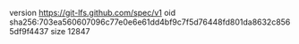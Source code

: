 version https://git-lfs.github.com/spec/v1
oid sha256:703ea560607096c77e0e6e61dd4bf9c7f5d76448fd801da8632c8565df9f4437
size 12847
